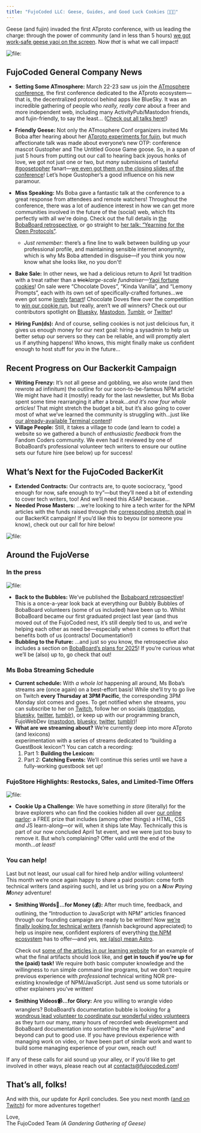 ```yaml
---
title: "FujoCoded LLC: Geese, Guides, and Good Luck Cookies 🪿📔🥠"
---
```


Geese (and fujin) invaded the first ATproto conference, with us leading the
charge: through the power of community (and in less than 5 hours) [we got work-safe geese
yaoi on the
screen](https://bsky.app/profile/essentialrandom.bsky.social/post/3ll3ov3hqhs2r).
Now _that_ is what we call impact!

![file:](./images/geese.png)


## FujoCoded General Company News

- **Setting Some ATmosphere:** March 22-23 saw us join the [ATmosphere conference](https://atprotocol.dev/atmosphereconf/), the first conference dedicated to the ATproto ecosystem—that is, the decentralized protocol behind apps like BlueSky. It was an incredible gathering of people who _really, really care_ about a freer and more independent web, including many ActivityPub/Mastodon friends, and fujin-friendly, to say the least… ([Check out all talks here!](https://www.youtube.com/watch?v=d-H1nzWHLoI&list=PLyIg0j_mbb2tVegEMBg5ke2Z-1ALksU-I&ref=atprotocol.dev))

- **Friendly Geese:** Not only the ATmosphere Conf organizers invited Ms Boba after hearing about her [ATproto experiments for fujin](https://atfujo.fujocoded.com/), but much affectionate talk was made about everyone’s new OTP: conference mascot Gustopher and The Untitled Goose Game goose. So, in a span of just 5 hours from putting out our call to hearing back joyous honks of love, we got not just one or two, but _many_ submissions of tasteful [\#goosetopher](https://bsky.app/hashtag/Goosetopher) fanart—[we even got them on the closing slides of the conference](https://bsky.app/profile/essentialrandom.bsky.social/post/3ll3ov3hqhs2r)\! Let’s hope Gustopher’s a good influence on his new paramour.

- **Miss Speaking:** Ms Boba gave a fantastic talk at the conference to a great response from attendees and remote watchers! Throughout the conference, there was a lot of audience interest in how we can get more communities involved in the future of the (social) web, which fits perfectly with all we're doing. Check out the full details in [the BobaBoard retrospective](https://bobaboard.com/retro/development-logs-12#prelude-back-to-the-future), or go straight to [her talk: “Yearning for the Open Protocols”](https://www.youtube.com/watch?v=RbnRWKjYVn0).

  - _Just remember:_ there’s a fine line to walk between building up your professional profile, and maintaining sensible internet anonymity, which is why Ms Boba attended in disguise—if you think you now know what she looks like, no you don't!

- **Bake Sale:** In other news, we had a delicious return to April 1st tradition with a treat rather than a ~~trick~~_large-scale fundraiser_—[Yaoi fortune cookies](https://store.fujocoded.com/fandom-cookies)\! On sale were “Chocolate Doves”, “Kinda Vanilla”, and “Lemony Prompts”, each with its own set of specifically-crafted fortunes...we even got some [lovely](https://www.tumblr.com/harvestspriteirl/780416155855765504/choco-dove-sweep-this-determines-the-bedroom) [fanart](https://blorbo.social/@LeGaosaure/114309563070767137)! Chocolate Doves flew over the competition to [win our cookie run](https://bsky.app/profile/fujocoded.bsky.social/post/3lmn5ovzv6s2y), but really, aren’t we _all_ winners? Check out our contributors spotlight on [Bluesky](https://bsky.app/profile/fujocoded.bsky.social/post/3lmkmknupas2h), [Mastodon](https://blorbo.social/@fujocoded/114320796135859218), [Tumblr](https://www.tumblr.com/fujocoded/780556227268771840/with-only-24-hoursish-left-to-buy-your-fandom?source=share), or [Twitter](https://twitter.com/fujoc0ded/status/1910754458520478144)\!
- **Hiring Fun(ds):** And of course, selling cookies is not just delicious fun, it gives us enough money for our next goal: hiring a sysadmin to help us better setup our servers so they can be reliable, and will promptly alert us if anything happens\! Who knows, this might finally make us confident enough to host stuff for _you_ in the future...


## Recent Progress on Our Backerkit Campaign

- **Writing Frenzy:** It’s not all geese and gobbling, we also wrote (and then rewrote ad infinitum) the outline for our soon-to-be-famous NPM article\! We might have had it (mostly) ready for the last newsletter, but Ms Boba spent some time rearranging it after a break…_and it’s now four whole articles\!_ That might stretch the budget a bit, but it’s also going to cover most of what we’ve learned the community is struggling with...just like [our already-available Terminal content](https://learn.fujoweb.dev/quickstarts/terminal-quickstart/)!
- **Village People:** Still, it takes a village to code (and learn to code) a website so we gathered a bunch of _enthusiastic feedback_ from the Fandom Coders community. We even had it reviewed by one of BobaBoard’s professional volunteer tech writers to ensure our outline sets our future hire (see below) up for success\!

## What’s Next for the FujoCoded BackerKit

- **Extended Contracts:** Our contracts are, to quote sociocracy, “good enough for now, safe enough to try”—but they’ll need a bit of extending to cover tech writers, too! And we’ll need this ASAP because…
- **Needed Prose Masters:** …we’re looking to hire a tech writer for the NPM articles with the funds raised through the [corresponding stretch goal](https://www.backerkit.com/c/projects/fujocoded-llc/fujocoded-software-and-education-for-a-better-web#:~:text=%245000%20%E2%80%93%C2%A0%20Closing%20the%20NPM%20Loop) in our BackerKit campaign! If you’d like this to beyou (or someone you know), check out our call for hire below!

![file:](./images/stretch-goal.png)


## Around the FujoVerse

### In the press

![file:](./images/retro.png)

- **Back to the Bubbles:** We’ve published the [Bobaboard retrospective](https://bobaboard.com/retro/development-logs-12)\! This is a once-a-year look back at everything our Bubbly Bubbles of BobaBoard volunteers (some of us included) have been up to. Whilst BobaBoard became our first graduated project last year (and thus moved out of the FujoCoded nest, it’s still deeply tied to us, and we’re helping each other as need be—especially when it comes to effort that benefits both of us (contracts\! Documentation\!)
- **Bubbling to the Future:** …and just so you know, the retrospective also includes a section on [BobaBoard’s plans for 2025](https://bobaboard.com/retro/development-logs-12#our-2025-plans-sociocracy-intensifies)\! If you’re curious what we’ll be (also) up to, go check that out\!

### Ms Boba Streaming Schedule

- **Current schedule:** With _a whole lot_ happening all around, Ms Boba’s streams are (once again) on a best-effort basis\! While she’ll try to go live on Twitch **every Thursday at 3PM Pacific**, the corresponding 3PM Monday slot comes and goes. To get notified when she streams, you can subscribe to her on [Twitch](https://www.twitch.tv/essentialrandomness), follow her on socials ([mastodon](https://indiepocalypse.social/@essentialrandom), [bluesky](https://bsky.app/profile/essentialrandom.bsky.social), [twitter](https://x.com/essentialrandom), [tumblr](https://essential-randomness.tumblr.com/)), or keep up with our programming branch, FujoWebDev ([mastodon](https://blorbo.social/@fujowebdev), [bluesky](https://bsky.app/profile/fujoweb.dev), [twitter](https://x.com/fujowebdev), [tumblr](https://fujowebdev.tumblr.com/))\!
- **What are we streaming about?** We’re currently deep into more ATproto (and lexicons)  
  experimentation with a series of streams dedicated to “building a GuestBook lexicon”\! You can catch a recording:
  1. Part 1: **Building the Lexicon:**
  2. Part 2: **Catching Events:**
     We’ll continue this series until we have a fully-working guestbook set up\!

### FujoStore Highlights: Restocks, Sales, and Limited-Time Offers

![file:](./images/digital-pack.png)

- **Cookie Up a Challenge**: We have something _in store_ (literally) for the brave explorers who can find the cookies hidden all over [our online parlor](https://store.fujocoded.com/): a FREE prize that includes (among other things) a HTML, CSS _and_ JS learn-along—or will, when it ships late May. Technically this is part of our now concluded April 1st event, and we were just too busy to remove it. But who’s complaining? Offer valid until the end of the month…_at least\!_

### You can help\!

Last but not least, our usual call for hired help and/or willing volunteers\! This month we’re once again happy to share a paid position: come forth technical writers (and aspiring such), and let us bring you on a _**N**ow **P**aying **M**oney_ adventure\!

- **Smithing Words📝…for Money (💰):** After much time, feedback, and outlining, the “Introduction to JavaScript with NPM” articles financed through our founding campaign are ready to be written\! Now <u>we’re finally looking for technical writers</u> (fannish background appreciated) to help us inspire new, confident explorers of everything [the NPM ecosystem](https://www.npmjs.com/about) has to offer—and yes, [we (also) mean Astro](https://astro.build/).

  Check out [some of the articles in our learning website](https://learn.fujoweb.dev/quickstarts/terminal-commands/) for an example of what the final artifacts should look like, and **get in touch if you’re up for the (paid) task\!** We require both basic computer knowledge and the willingness to run simple command line programs, but we don't require previous experience with _professional_ technical writing NOR pre-existing knowledge of NPM/JavaScript. Just send us some tutorials or other explainers you've written!

- **Smithing Videos📹…for Glory:** Are you willing to wrangle video wranglers? BobaBoard’s documentation bubble is looking for <u>a wondrous lead volunteer to coordinate our wonderful video volunteers</u> as they turn our many, many hours of recorded web development and BobaBoard documentation into something the whole FujoVerse™ and beyond can put to good use. If you have previous experience with managing work on video, or have been part of similar work and want to build some managing experience of your own, reach out\!

If any of these calls for aid sound up your alley, or if you’d like to get involved in other ways, please reach out at [contacts@fujocoded.com](mailto:contacts@fujocoded.com)!


## That’s all, folks!

And with this, our update for April concludes. See you next month ([and on
Twitch](https://www.twitch.tv/essentialrandomness)) for more adventures
together!

Love,<br /> The FujoCoded Team _(A Gandering Gathering of Geese)_
